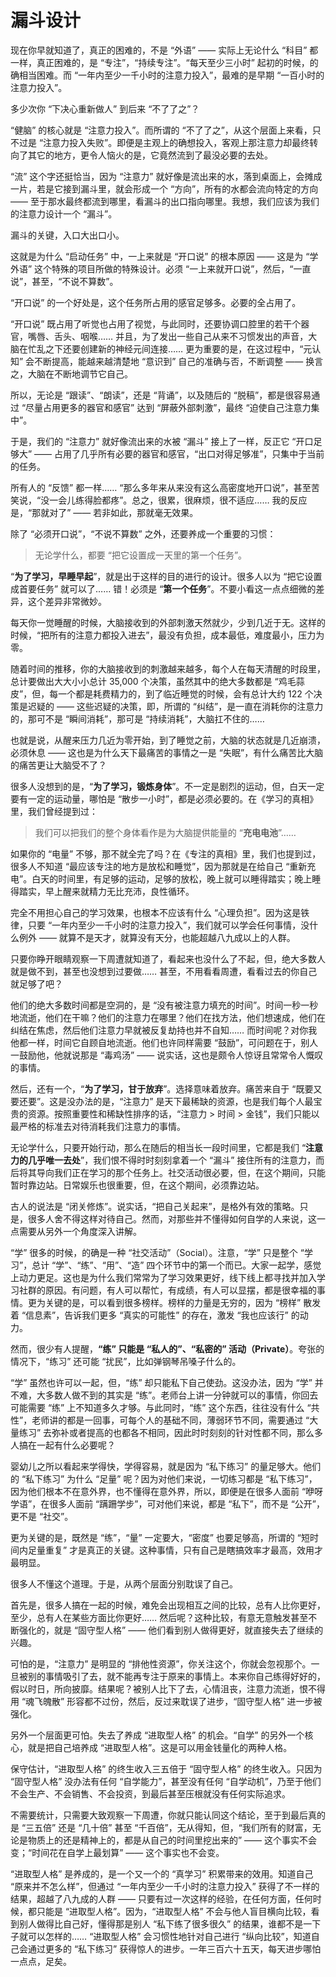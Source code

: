 # 漏斗设计

现在你早就知道了，真正的困难的，不是 “外语” —— 实际上无论什么 “科目” 都一样，真正困难的，是 “专注”，“持续专注”。“每天至少三小时” 起初的时候，的确相当困难。而 “一年内至少一千小时的注意力投入”，最难的是早期 “一百小时的注意力投入”。

多少次你 “下决心重新做人” 到后来 “不了了之”？

“健脑” 的核心就是 “注意力投入”。而所谓的 “不了了之”，从这个层面上来看，只不过是 “注意力投入失败”。即便是主观上的确想投入，客观上那注意力却最终转向了其它的地方，更令人恼火的是，它竟然流到了最没必要的去处。

“流” 这个字还挺恰当，因为 “注意力” 就好像是流出来的水，落到桌面上，会摊成一片，若是它接到漏斗里，就会形成一个 “方向”，所有的水都会流向特定的方向 —— 至于那水最终都流到哪里，看漏斗的出口指向哪里。我想，我们应该为我们的注意力设计一个 “漏斗”。

漏斗的关键，入口大出口小。

这就是为什么 “启动任务” 中，一上来就是 “开口说” 的根本原因 —— 这是为 “学外语” 这个特殊的项目所做的特殊设计。必须 “一上来就开口说”，然后，“一直说”，甚至，“不说不算数”。

“开口说” 的一个好处是，这个任务所占用的感官足够多。必要的全占用了。

“开口说” 既占用了听觉也占用了视觉，与此同时，还要协调口腔里的若干个器官，嘴唇、舌头、咽喉…… 并且，为了发出一些自己从来不习惯发出的声音，大脑在忙乱之下还要创建新的神经元间连接…… 更为重要的是，在这过程中，“元认知” 会不断提高，能越来越清楚地 “意识到” 自己的准确与否，不断调整 —— 换言之，大脑在不断地调节它自己。

所以，无论是 “跟读”、“朗读”，还是 “背诵”，以及随后的 “脱稿”，都是很容易通过 “尽量占用更多的器官和感官” 达到 “屏蔽外部刺激”，最终 “迫使自己注意力集中”。

于是，我们的 “注意力” 就好像流出来的水被 “漏斗” 接上了一样，反正它 “开口足够大” —— 占用了几乎所有必要的器官和感官，“出口对得足够准”，只集中于当前的任务。

所有人的 “反馈” 都一样…… “那么多年来从来没有这么高密度地开口说”，甚至苦笑说，“没一会儿练得脸都疼”。总之，很累，很麻烦，很不适应…… 我的反应是，“那就对了” —— 若非如此，那就毫无效果。

除了 “必须开口说”，“不说不算数” 之外，还要养成一个重要的习惯：

> 无论学什么，都要 “把它设置成一天里的第一个任务”。

“**为了学习，早睡早起**”，就是出于这样的目的进行的设计。很多人以为 “把它设置成首要任务” 就可以了…… 错！必须是 “**第一个任务**”。不要小看这一点点细微的差异，这个差异非常微妙。

每天你一觉睡醒的时候，大脑接收到的外部刺激天然就少，少到几近于无。这样的时候，“把所有的注意力都投入进去”，最没有负担，成本最低，难度最小，压力为零。

随着时间的推移，你的大脑接收到的刺激越来越多，每个人在每天清醒的时段里，总计要做出大大小小总计 35,000 个决策，虽然其中的绝大多数都是 “鸡毛蒜皮”，但，每一个都是耗费精力的，到了临近睡觉的时候，会有总计大约 122 个决策是迟疑的 —— 这些迟疑的决策，即，所谓的 “纠结”，是一直在消耗你的注意力的，那可不是 “瞬间消耗”，那可是 “持续消耗”，大脑扛不住的……

也就是说，从醒来压力几近为零开始，到了睡觉之前，大脑的状态就是几近崩溃，必须休息  —— 这也是为什么天下最痛苦的事情之一是 “失眠”，有什么痛苦比大脑的痛苦更让大脑受不了？

很多人没想到的是，“**为了学习，锻炼身体**”。不一定是剧烈的运动，但，白天一定要有一定的运动量，哪怕是 “散步一小时”，都是必须必要的。在《学习的真相》里，我们曾经提到过：

> 我们可以把我们的整个身体看作是为大脑提供能量的 “**充电电池**”……

如果你的 “电量” 不够，那不就全完了吗？在《专注的真相》里，我们也提到过，很多人不知道 “最应该专注的地方是放松和睡觉”，因为那就是在给自己 “重新充电”。白天的时间里，有足够的运动，足够的放松，晚上就可以睡得踏实；晚上睡得踏实，早上醒来就精力无比充沛，良性循环。

完全不用担心自己的学习效果，也根本不应该有什么 “心理负担”。因为这是铁律，只要 “一年内至少一千小时的注意力投入”，我们就可以学会任何事情，没什么例外 —— 就算不是天才，就算没有天分，也能超越八九成以上的人群。

只要你睁开眼睛观察一下周遭就知道了，看起来也没什么了不起，但，绝大多数人就是做不到，甚至也没想到过要做…… 甚至，不用看看周遭，看看过去的你自己就足够了吧？

他们的绝大多数时间都是空洞的，是 “没有被注意力填充的时间”。时间一秒一秒地流逝，他们在干嘛？他们的注意力在哪里？他们在找方法，他们想速成，他们在纠结在焦虑，然后他们注意力早就被反复劫持也并不自知…… 而时间呢？对你我他都一样，时间它自顾自地流逝。他们也许同样需要 “鼓励”，可问题在于，别人一鼓励他，他就说那是 “毒鸡汤” —— 说实话，这也是颇令人惊讶且常常令人慨叹的事情。

然后，还有一个，“**为了学习，甘于放弃**”。选择意味着放弃。痛苦来自于 “既要又要还要”。这是没办法的是，“注意力” 是天下最稀缺的资源，也是我们每个人最宝贵的资源。按照重要性和稀缺性排序的话，“注意力 > 时间 > 金钱”，我们只能以最严格的标准去对待消耗我们注意力的事情。

无论学什么，只要开始行动，那么在随后的相当长一段时间里，它都是我们 “**注意力的几乎唯一去处**”，我们恨不得时时刻刻拿着一个 “漏斗” 接住所有的注意力，而后将其导向我们正在学习的那个任务上。社交活动很必要，但，在这个期间，只能暂时靠边站。日常娱乐也很重要，但，在这个期间，必须靠边站。

古人的说法是 “闭关修炼”。说实话，“把自己关起来”，是格外有效的策略。只是，很多人舍不得这样对待自己。然而，对那些并不懂得如何自学的人来说，这一点需要从另外一个角度深入讲解。

“学” 很多的时候，的确是一种 “社交活动”（Social）。注意，“学” 只是整个 “学习”，总计 “学”、“练”、“用”、“造” 四个环节中的第一个而已。大家一起学，感觉上动力更足。这也是为什么我们常常为了学习效果更好，线下线上都寻找并加入学习社群的原因。有问题，有人可以帮忙，有成绩，有人可以显摆，都是很幸福的事情。更为关键的是，可以看到很多榜样。榜样的力量是无穷的，因为 “榜样” 散发着 “信息素”，告诉我们更多 “真实的可能性” 的存在，激发 “我也应该行” 的动力。

然而，很少有人提醒，**“练” 只能是 “私人的”、“私密的” 活动（Private）**。夸张的情况下，“练习” 还可能 “扰民”，比如弹钢琴吊嗓子什么的。

“学” 虽然也许可以一起，但，“练” 却只能私下自己使劲。这没办法，因为 “学” 并不难，大多数人做不到的其实是 “练”。老师台上讲一分钟就可以的事情，你回去可能需要 “练” 上不知道多久才够。与此同时，“练” 这个东西，往往没有什么 “共性”，老师讲的都是一回事，可每个人的基础不同，薄弱环节不同，需要通过 “大量练习” 去弥补或者提高的也都各不相同，因此时时刻刻的针对性都不同，那么多人搞在一起有什么必要呢？

婴幼儿之所以看起来学得快，学得容易，就是因为 “私下练习” 的量足够大。他们的 “私下练习” 为什么 “足量” 呢？因为对他们来说，一切练习都是 “私下练习”，因为他们根本不在意外界，也不懂得在意外界，所以，即便是在很多人面前 “咿呀学语”，在很多人面前 “蹒跚学步”，可对他们来说，都是 “私下”，而不是 “公开”，更不是 “社交”。

更为关键的是，既然是 “练”，“量” 一定要大，“密度” 也要足够高，所谓的 “短时间内足量重复” 才是真正的关键。这种事情，只有自己是瞎搞效率才最高，效用才最明显。

很多人不懂这个道理。于是，从两个层面分别耽误了自己。

首先是，很多人搞在一起的时候，难免会出现相互之间的比较，总有人比你更好，至少，总有人在某些方面比你更好…… 然后呢？这种比较，有意无意触发甚至不断强化的，就是 “固守型人格” —— 他们看到别人做得更好，就直接失去了继续的兴趣。

可怕的是，“注意力” 是明显的 “排他性资源”，你关注这个，你就会忽视那个。一旦被别的事情吸引了去，就不能再专注于原来的事情上。本来你自己练得好好的，假以时日，所向披靡。结果呢？被别人比下了去，心情沮丧，注意力流逝，恨不得用 “魂飞魄散” 形容都不过份，然后，反过来耽误了进步，“固守型人格” 进一步被强化。

另外一个层面更可怕。失去了养成 “进取型人格” 的机会。“自学” 的另外一个核心，就是把自己培养成 “进取型人格”。这是可以用金钱量化的两种人格。

保守估计，“进取型人格” 的终生收入三五倍于 “固守型人格” 的终生收入。只因为 “固守型人格” 没办法有任何 “自学能力”，甚至没有任何 “自学动机”，乃至于他们不会生产、不会销售、不会投资，到最后甚至压根就没有任何实际追求。

不需要统计，只需要大致观察一下周遭，你就只能认同这个结论，至于到最后真的是 “三五倍” 还是 “几十倍” 甚至 “千百倍”，无从得知，但，“我们所有的财富，无论是物质上的还是精神上的，都是从自己的时间里挖出来的” —— 这个事实不会变；“时间花在自学上最划算” —— 这个事实也不会变。

“进取型人格” 是养成的，是一个又一个的 “真学习” 积累带来的效用。知道自己 “原来并不怎么样”，但通过 “一年内至少一千小时的注意力投入” 获得了不一样的结果，超越了八九成的人群 —— 只要有过一次这样的经验，在任何方面，任何时候，都只能是 “进取型人格”。因为，“进取型人格” 不会与他人盲目横向比较，看到别人做得比自己好，懂得那是别人 “私下练了很多很久” 的结果，谁都不是一下子就可以怎样的…… “进取型人格” 会习惯性地针对自己进行 “纵向比较”，知道自己会通过更多的 “私下练习” 获得惊人的进步。一年三百六十五天，每天进步哪怕一点点，足矣。